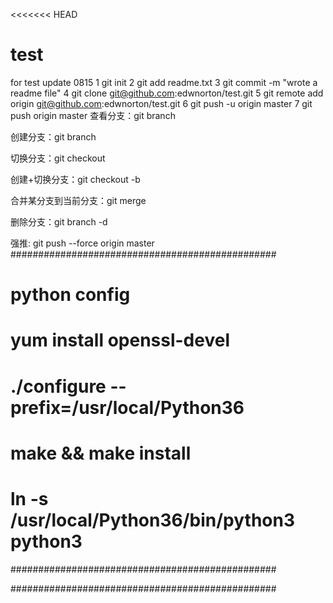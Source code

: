 <<<<<<< HEAD
# test
for test
update 0815
1 git init
2 git add readme.txt
3 git commit -m "wrote a readme file"
4 git clone git@github.com:edwnorton/test.git
5 git remote add origin git@github.com:edwnorton/test.git
6 git push -u origin master
7 git push origin master
查看分支：git branch

创建分支：git branch <name>

切换分支：git checkout <name>

创建+切换分支：git checkout -b <name>

合并某分支到当前分支：git merge <name>

删除分支：git branch -d <name>

强推: git push --force origin master
################################################
#         python config
# yum install openssl-devel
# ./configure --prefix=/usr/local/Python36
# make && make install
# ln -s /usr/local/Python36/bin/python3 python3
################################################



################################################
#             
#
#
#
#
#

